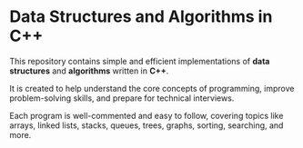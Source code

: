 # Data Structures and Algorithms in C++

This repository contains simple and efficient implementations of **data structures** and **algorithms** written in **C++**.

It is created to help understand the core concepts of programming, improve problem-solving skills, and prepare for technical interviews.

Each program is well-commented and easy to follow, covering topics like arrays, linked lists, stacks, queues, trees, graphs, sorting, searching, and more.
